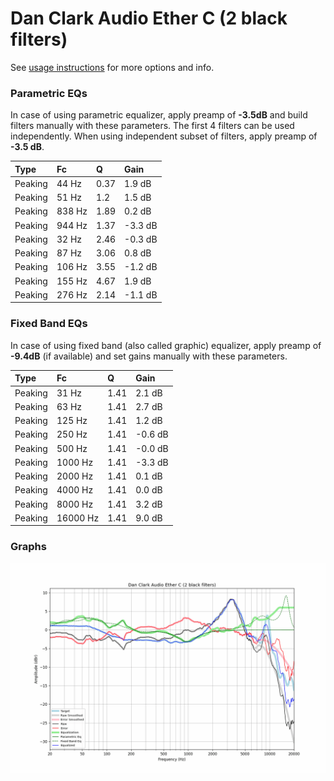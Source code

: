 # Dan Clark Audio Ether C (2 black filters)
See [usage instructions](https://github.com/jaakkopasanen/AutoEq#usage) for more options and info.

### Parametric EQs
In case of using parametric equalizer, apply preamp of **-3.5dB** and build filters manually
with these parameters. The first 4 filters can be used independently.
When using independent subset of filters, apply preamp of **-3.5 dB**.

| Type    | Fc     |    Q | Gain    |
|:--------|:-------|:-----|:--------|
| Peaking | 44 Hz  | 0.37 | 1.9 dB  |
| Peaking | 51 Hz  | 1.2  | 1.5 dB  |
| Peaking | 838 Hz | 1.89 | 0.2 dB  |
| Peaking | 944 Hz | 1.37 | -3.3 dB |
| Peaking | 32 Hz  | 2.46 | -0.3 dB |
| Peaking | 87 Hz  | 3.06 | 0.8 dB  |
| Peaking | 106 Hz | 3.55 | -1.2 dB |
| Peaking | 155 Hz | 4.67 | 1.9 dB  |
| Peaking | 276 Hz | 2.14 | -1.1 dB |

### Fixed Band EQs
In case of using fixed band (also called graphic) equalizer, apply preamp of **-9.4dB**
(if available) and set gains manually with these parameters.

| Type    | Fc       |    Q | Gain    |
|:--------|:---------|:-----|:--------|
| Peaking | 31 Hz    | 1.41 | 2.1 dB  |
| Peaking | 63 Hz    | 1.41 | 2.7 dB  |
| Peaking | 125 Hz   | 1.41 | 1.2 dB  |
| Peaking | 250 Hz   | 1.41 | -0.6 dB |
| Peaking | 500 Hz   | 1.41 | -0.0 dB |
| Peaking | 1000 Hz  | 1.41 | -3.3 dB |
| Peaking | 2000 Hz  | 1.41 | 0.1 dB  |
| Peaking | 4000 Hz  | 1.41 | 0.0 dB  |
| Peaking | 8000 Hz  | 1.41 | 3.2 dB  |
| Peaking | 16000 Hz | 1.41 | 9.0 dB  |

### Graphs
![](./Dan%20Clark%20Audio%20Ether%20C%20(2%20black%20filters).png)